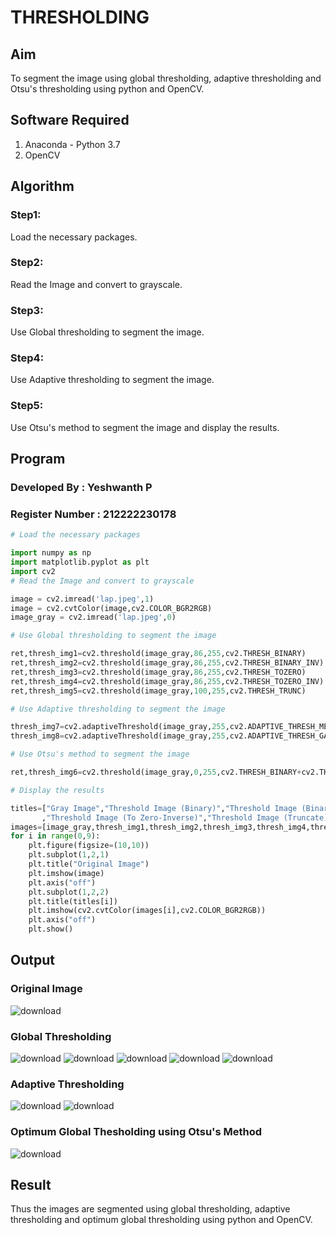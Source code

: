 # THRESHOLDING
## Aim
To segment the image using global thresholding, adaptive thresholding and Otsu's thresholding using python and OpenCV.

## Software Required
1. Anaconda - Python 3.7
2. OpenCV

## Algorithm
### Step1:
Load the necessary packages.
### Step2:
Read the Image and convert to grayscale.
### Step3:
Use Global thresholding to segment the image.
### Step4:
Use Adaptive thresholding to segment the image.
### Step5:
Use Otsu's method to segment the image and display the results.

## Program
### Developed By : Yeshwanth P
### Register Number : 212222230178
```python
# Load the necessary packages

import numpy as np
import matplotlib.pyplot as plt
import cv2
# Read the Image and convert to grayscale

image = cv2.imread('lap.jpeg',1)
image = cv2.cvtColor(image,cv2.COLOR_BGR2RGB)
image_gray = cv2.imread('lap.jpeg',0)

# Use Global thresholding to segment the image

ret,thresh_img1=cv2.threshold(image_gray,86,255,cv2.THRESH_BINARY)
ret,thresh_img2=cv2.threshold(image_gray,86,255,cv2.THRESH_BINARY_INV)
ret,thresh_img3=cv2.threshold(image_gray,86,255,cv2.THRESH_TOZERO)
ret,thresh_img4=cv2.threshold(image_gray,86,255,cv2.THRESH_TOZERO_INV)
ret,thresh_img5=cv2.threshold(image_gray,100,255,cv2.THRESH_TRUNC)

# Use Adaptive thresholding to segment the image

thresh_img7=cv2.adaptiveThreshold(image_gray,255,cv2.ADAPTIVE_THRESH_MEAN_C,cv2.THRESH_BINARY,11,2)
thresh_img8=cv2.adaptiveThreshold(image_gray,255,cv2.ADAPTIVE_THRESH_GAUSSIAN_C,cv2.THRESH_BINARY,11,2)

# Use Otsu's method to segment the image 

ret,thresh_img6=cv2.threshold(image_gray,0,255,cv2.THRESH_BINARY+cv2.THRESH_OTSU)

# Display the results

titles=["Gray Image","Threshold Image (Binary)","Threshold Image (Binary Inverse)","Threshold Image (To Zero)"
       ,"Threshold Image (To Zero-Inverse)","Threshold Image (Truncate)","Otsu","Adaptive Threshold (Mean)","Adaptive Threshold (Gaussian)"]
images=[image_gray,thresh_img1,thresh_img2,thresh_img3,thresh_img4,thresh_img5,thresh_img6,thresh_img7,thresh_img8]
for i in range(0,9):
    plt.figure(figsize=(10,10))
    plt.subplot(1,2,1)
    plt.title("Original Image")
    plt.imshow(image)
    plt.axis("off")
    plt.subplot(1,2,2)
    plt.title(titles[i])
    plt.imshow(cv2.cvtColor(images[i],cv2.COLOR_BGR2RGB))
    plt.axis("off")
    plt.show()

```
## Output

### Original Image
![download](https://github.com/Sabariakash22009103/Thresholdingg/assets/119390227/2193c58b-7590-4257-9faa-deb5d9f44fb1)


### Global Thresholding
![download](https://github.com/Sabariakash22009103/Thresholdingg/assets/119390227/dac7222d-3591-428a-8d25-754294ff11ca)
![download](https://github.com/Sabariakash22009103/Thresholdingg/assets/119390227/5d662b59-66a9-4e22-8d96-0e678154afca)
![download](https://github.com/Sabariakash22009103/Thresholdingg/assets/119390227/4c3cc435-aad1-470a-83cc-161a4def909e)
![download](https://github.com/Sabariakash22009103/Thresholdingg/assets/119390227/590aeb73-54d7-4a01-8188-39c7854bfea8)
![download](https://github.com/Sabariakash22009103/Thresholdingg/assets/119390227/6621bfc6-73dc-4c3c-8055-cfab332b9d32)


### Adaptive Thresholding
![download](https://github.com/Sabariakash22009103/Thresholdingg/assets/119390227/850061f6-7476-4f34-8de2-f238ba211b05)
![download](https://github.com/Sabariakash22009103/Thresholdingg/assets/119390227/dbaf4b04-0a89-4710-b163-d129f4b641ef)

### Optimum Global Thesholding using Otsu's Method
![download](https://github.com/Sabariakash22009103/Thresholdingg/assets/119390227/c33511c1-7178-4c7c-b3b3-4b8cfe23cad7)

## Result
Thus the images are segmented using global thresholding, adaptive thresholding and optimum global thresholding using python and OpenCV.
